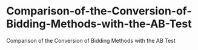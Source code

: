 # Comparison-of-the-Conversion-of-Bidding-Methods-with-the-AB-Test
Comparison of the Conversion of Bidding Methods with the AB Test
